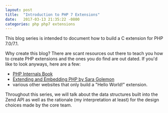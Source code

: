 ```yaml
---
layout: post
title:  "Introduction to PHP 7 Extensions"
date:   2017-03-13 21:35:22 -0800
categories: php php7 extensions
---
```


This blog series is intended to document how to build a C extension for PHP 7.0/7.1.

Why create this blog? There are scant resources out there to teach you how to create PHP extensions and the ones you do find are out dated. If you'd like to look anyways, here are a few:

* [PHP Internals Book][php-internals-book]
* [Extending and Embedding PHP by Sara Golemon][php-book]
* various other websites that only build a "Hello World!" extension.

Throughout this series, we will talk about the data structures built into the Zend API as well as the rationale (my interpretation at least) for the design choices made by the core team.

[php-internals-book]: http://www.phpinternalsbook.com/
[php-book]: https://smile.amazon.com/Extending-Embedding-PHP-Sara-Golemon/dp/067232704X
